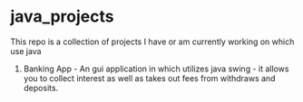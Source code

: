 # java_projects
This repo is a collection of projects I have or am currently working on which use java

1. Banking App - An gui application in which utilizes java swing - it allows you to collect interest as well as takes out fees from withdraws and deposits.
